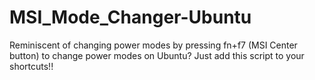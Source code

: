 # MSI_Mode_Changer-Ubuntu
Reminiscent of changing power modes by pressing fn+f7 (MSI Center button) to change power modes on Ubuntu? Just add this script to your shortcuts!!
